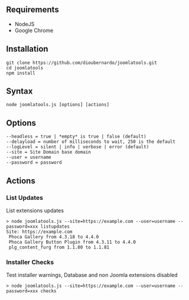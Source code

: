 ## Requirements

- NodeJS
- Google Chrome

## Installation

```
git clone https://github.com/dioubernardo/joomlatools.git
cd joomlatools
npm install
```

## Syntax

```
node joomlatools.js [options] [actions]
```

## Options
    --headless = true | *empty* is true | false (default)
    --delayload = number of milliseconds to wait, 250 is the default
    --logLevel = silent | info | verbose | error (default) 
    --site = Site Domain base domain
    --user = username
    --password = password

## Actions

### List Updates
List extensions updates
```
> node joomlatools.js --site=https://example.com --user=username --password=xxx listupdates
Site: https://example.com
 Phoca Gallery from 4.3.18 to 4.4.0
 Phoca Gallery Button Plugin from 4.3.11 to 4.4.0
 plg_content_furg from 1.1.80 to 1.1.81
```

### Installer Checks
Test installer warnings, Database and non Joomla extensions disabled
```
> node joomlatools.js --site=https://example.com --user=username --password=xxx checks

```

